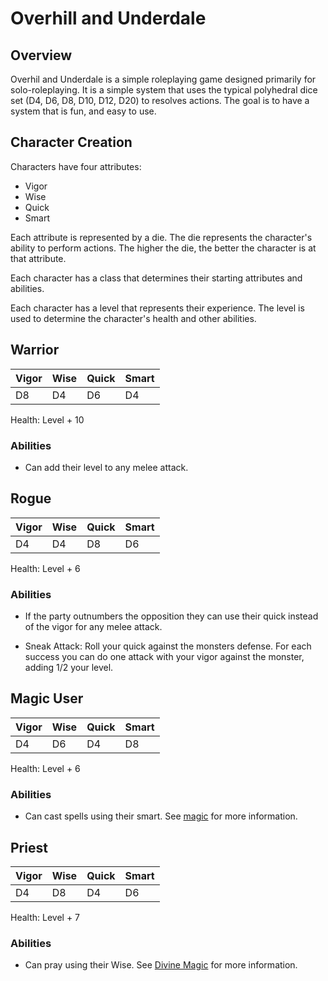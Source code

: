 # Overhill and Underdale

## Overview

Overhil and Underdale is a simple roleplaying game designed primarily for solo-roleplaying. It is a simple system that uses the typical polyhedral dice set (D4, D6, D8, D10, D12, D20) to resolves actions. The goal is to have a system that is fun, and easy to use.

## Character Creation

Characters have four attributes:

- Vigor
- Wise
- Quick
- Smart

Each attribute is represented by a die. The die represents the character's ability to perform actions. The higher the die, the better the character is at that attribute. 

Each character has a class that determines their starting attributes and abilities. 

Each character has a level that represents their experience. The level is used to determine the character's health and other abilities.


## Warrior

| Vigor | Wise | Quick | Smart |
|-------|------|-------|-------|
| D8    | D4   | D6    | D4    |


Health: Level + 10

### Abilities

- Can add their level to any melee attack.

## Rogue
| Vigor | Wise | Quick | Smart |
|-------|------|-------|-------|
| D4    | D4   | D8    | D6    |

Health: Level + 6

### Abilities

- If the party outnumbers the opposition they can use their quick instead of the vigor for any melee attack.

- Sneak Attack: Roll your quick against the monsters defense. For each success you can do one attack with your vigor against the monster, adding 1/2 your level.  



## Magic User

| Vigor | Wise | Quick | Smart |
|-------|------|-------|-------|
| D4    | D6   | D4    | D8    |


Health: Level + 6

### Abilities
- Can cast spells using their smart. See [magic](magic#arcane-magic) for more information.


## Priest

| Vigor | Wise | Quick | Smart |
|-------|------|-------|-------|
| D4    | D8   | D4    | D6    |


Health: Level + 7

###  Abilities
- Can pray using their Wise. See [Divine Magic](magic#divine-magic) for more information.
